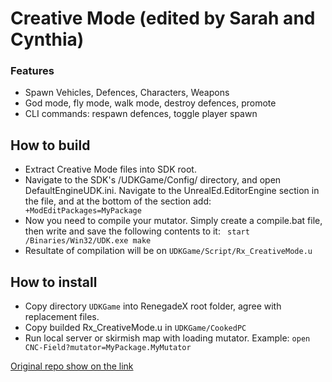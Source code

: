 Creative Mode (edited by Sarah and Cynthia)
=============


### Features

- Spawn Vehicles, Defences, Characters, Weapons
- God mode, fly mode, walk mode, destroy defences, promote
- CLI commands: respawn defences, toggle player spawn

## How to build
- Extract Creative Mode files into SDK root. 
- Navigate to the SDK's /UDKGame/Config/ directory, and open DefaultEngineUDK.ini. Navigate to the UnrealEd.EditorEngine section in the file, and at the bottom of the section add: ` +ModEditPackages=MyPackage`
- Now you need to compile your mutator. Simply create a compile.bat file, then write and save the following contents to it: ` start /Binaries/Win32/UDK.exe make`
- Resultate of compilation will be on `UDKGame/Script/Rx_CreativeMode.u`

## How to install 
- Copy directory `UDKGame` into RenegadeX root folder, agree with replacement files. 
- Copy builded Rx_CreativeMode.u in `UDKGame/CookedPC`
- Run local server or skirmish map with loading mutator. Example: `open CNC-Field?mutator=MyPackage.MyMutator`

[Original repo show on the link](http://https://github.com/sevans045/CreativeMode/ "Original repo show on the link")

